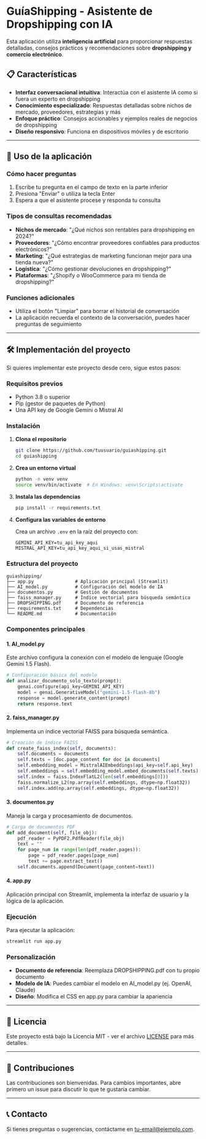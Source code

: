 # GuíaShipping - Asistente de Dropshipping con IA

Esta aplicación utiliza **inteligencia artificial** para proporcionar respuestas detalladas, consejos prácticos y recomendaciones sobre **dropshipping y comercio electrónico**.

## 📋 Características

- **Interfaz conversacional intuitiva**: Interactúa con el asistente IA como si fuera un experto en dropshipping
- **Conocimiento especializado**: Respuestas detalladas sobre nichos de mercado, proveedores, estrategias y más
- **Enfoque práctico**: Consejos accionables y ejemplos reales de negocios de dropshipping
- **Diseño responsivo**: Funciona en dispositivos móviles y de escritorio

---

## 🚀 Uso de la aplicación

### Cómo hacer preguntas
1. Escribe tu pregunta en el campo de texto en la parte inferior
2. Presiona "Enviar" o utiliza la tecla Enter
3. Espera a que el asistente procese y responda tu consulta

### Tipos de consultas recomendadas
- **Nichos de mercado**: "¿Qué nichos son rentables para dropshipping en 2024?"
- **Proveedores**: "¿Cómo encontrar proveedores confiables para productos electrónicos?"
- **Marketing**: "¿Qué estrategias de marketing funcionan mejor para una tienda nueva?"
- **Logística**: "¿Cómo gestionar devoluciones en dropshipping?"
- **Plataformas**: "¿Shopify o WooCommerce para mi tienda de dropshipping?"

### Funciones adicionales
- Utiliza el botón "Limpiar" para borrar el historial de conversación
- La aplicación recuerda el contexto de la conversación, puedes hacer preguntas de seguimiento

---

## 🛠️ Implementación del proyecto

Si quieres implementar este proyecto desde cero, sigue estos pasos:

### Requisitos previos
- Python 3.8 o superior
- Pip (gestor de paquetes de Python)
- Una API key de Google Gemini o Mistral AI

### Instalación

1. **Clona el repositorio**
   ```bash
   git clone https://github.com/tuusuario/guiashipping.git
   cd guiashipping
   ```

2. **Crea un entorno virtual**
   ```bash
   python -m venv venv
   source venv/bin/activate  # En Windows: venv\Scripts\activate
   ```

3. **Instala las dependencias**
   ```bash
   pip install -r requirements.txt
   ```

4. **Configura las variables de entorno**
   
   Crea un archivo `.env` en la raíz del proyecto con:
   ```
   GEMINI_API_KEY=tu_api_key_aqui
   MISTRAL_API_KEY=tu_api_key_aqui_si_usas_mistral
   ```

### Estructura del proyecto

```
guiashipping/
├── app.py               # Aplicación principal (Streamlit)
├── AI_model.py          # Configuración del modelo de IA
├── documentos.py        # Gestión de documentos
├── faiss_manager.py     # Índice vectorial para búsqueda semántica
├── DROPSHIPPING.pdf     # Documento de referencia
├── requirements.txt     # Dependencias
└── README.md            # Documentación
```

### Componentes principales

#### 1. AI_model.py
Este archivo configura la conexión con el modelo de lenguaje (Google Gemini 1.5 Flash).
```python
# Configuración básica del modelo
def analizar_documento_solo_texto(prompt):
    genai.configure(api_key=GEMINI_API_KEY)
    model = genai.GenerativeModel("gemini-1.5-flash-8b")
    response = model.generate_content(prompt)
    return response.text
```

#### 2. faiss_manager.py
Implementa un índice vectorial FAISS para búsqueda semántica.
```python
# Creación de índice FAISS
def create_faiss_index(self, documents):
    self.documents = documents
    self.texts = [doc.page_content for doc in documents]
    self.embedding_model = MistralAIEmbeddings(api_key=self.api_key)
    self.embeddings = self.embedding_model.embed_documents(self.texts)
    self.index = faiss.IndexFlatL2(len(self.embeddings[0]))
    faiss.normalize_L2(np.array(self.embeddings, dtype=np.float32))
    self.index.add(np.array(self.embeddings, dtype=np.float32))
```

#### 3. documentos.py
Maneja la carga y procesamiento de documentos.
```python
# Carga de documentos PDF
def add_document(self, file_obj):
    pdf_reader = PyPDF2.PdfReader(file_obj)
    text = ""
    for page_num in range(len(pdf_reader.pages)):
        page = pdf_reader.pages[page_num]
        text += page.extract_text()
    self.documents.append(Document(page_content=text))
```

#### 4. app.py
Aplicación principal con Streamlit, implementa la interfaz de usuario y la lógica de la aplicación.

### Ejecución

Para ejecutar la aplicación:
```bash
streamlit run app.py
```

### Personalización

- **Documento de referencia**: Reemplaza DROPSHIPPING.pdf con tu propio documento
- **Modelo de IA**: Puedes cambiar el modelo en AI_model.py (ej. OpenAI, Claude)
- **Diseño**: Modifica el CSS en app.py para cambiar la apariencia

---

## 📄 Licencia

Este proyecto está bajo la Licencia MIT - ver el archivo [LICENSE](LICENSE) para más detalles.

---

## 🤝 Contribuciones

Las contribuciones son bienvenidas. Para cambios importantes, abre primero un issue para discutir lo que te gustaría cambiar.

---

## 📞 Contacto

Si tienes preguntas o sugerencias, contáctame en [tu-email@ejemplo.com](mailto:tu-email@ejemplo.com). 